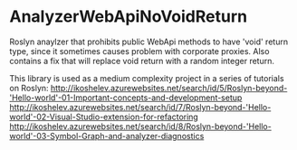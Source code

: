 # AnalyzerWebApiNoVoidReturn
Roslyn anaylzer that prohibits public WebApi methods to have 'void' return type, since it sometimes causes problem with corporate proxies.
Also contains a fix that will replace void return with a random integer return. 

This library is used as a medium complexity project in a series of tutorials on Roslyn:
http://ikoshelev.azurewebsites.net/search/id/5/Roslyn-beyond-'Hello-world'-01-Important-concepts-and-development-setup
http://ikoshelev.azurewebsites.net/search/id/7/Roslyn-beyond-'Hello-world'-02-Visual-Studio-extension-for-refactoring
http://ikoshelev.azurewebsites.net/search/id/8/Roslyn-beyond-'Hello-world'-03-Symbol-Graph-and-analyzer-diagnostics
